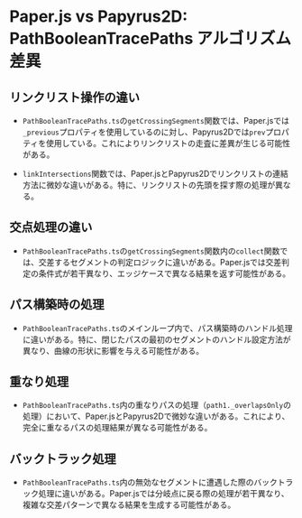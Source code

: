 # Paper.js vs Papyrus2D: PathBooleanTracePaths アルゴリズム差異

## リンクリスト操作の違い

- `PathBooleanTracePaths.ts`の`getCrossingSegments`関数では、Paper.jsでは`_previous`プロパティを使用しているのに対し、Papyrus2Dでは`prev`プロパティを使用している。これによりリンクリストの走査に差異が生じる可能性がある。

- `linkIntersections`関数では、Paper.jsとPapyrus2Dでリンクリストの連結方法に微妙な違いがある。特に、リンクリストの先頭を探す際の処理が異なる。

## 交点処理の違い

- `PathBooleanTracePaths.ts`の`getCrossingSegments`関数内の`collect`関数では、交差するセグメントの判定ロジックに違いがある。Paper.jsでは交差判定の条件式が若干異なり、エッジケースで異なる結果を返す可能性がある。

## パス構築時の処理

- `PathBooleanTracePaths.ts`のメインループ内で、パス構築時のハンドル処理に違いがある。特に、閉じたパスの最初のセグメントのハンドル設定方法が異なり、曲線の形状に影響を与える可能性がある。

## 重なり処理

- `PathBooleanTracePaths.ts`内の重なりパスの処理（`path1._overlapsOnly`の処理）において、Paper.jsとPapyrus2Dで微妙な違いがある。これにより、完全に重なるパスの処理結果が異なる可能性がある。

## バックトラック処理

- `PathBooleanTracePaths.ts`内の無効なセグメントに遭遇した際のバックトラック処理に違いがある。Paper.jsでは分岐点に戻る際の処理が若干異なり、複雑な交差パターンで異なる結果を生成する可能性がある。